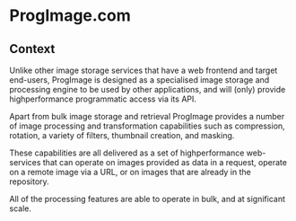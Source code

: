 # ProgImage.com

## Context
Unlike other image storage services that have a web frontend and target end-users, ProgImage is designed as a specialised image storage and processing engine to be used by other applications, and will (only) provide highperformance programmatic access via its API. 

Apart from bulk image storage and retrieval ProgImage provides a number of image processing and transformation capabilities such as compression, rotation, a variety of filters, thumbnail creation, and masking.

These capabilities are all delivered as a set of highperformance web-services that can operate on images provided as data in a request, operate on a remote image via a URL, or on images that are already in the repository. 

All of the processing features are able to operate in bulk, and at significant scale.